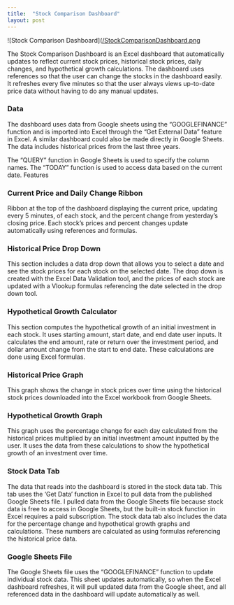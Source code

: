 ```yaml
---
title:  "Stock Comparison Dashboard"
layout: post
---
```



![Stock Comparison Dashboard]([/StockComparisonDashboard.png](https://github.com/maryh-1/maryh-1.github.io/blob/master/_posts/StockComparisonDashboard.png)


The Stock Comparison Dashboard is an Excel dashboard that automatically updates to reflect current stock prices, historical stock prices, daily changes, and hypothetical growth calculations. The dashboard uses references so that the user can change the stocks in the dashboard easily. It refreshes every five minutes so that the user always views up-to-date price data without having to do any manual updates.

### Data

The dashboard uses data from Google sheets using the “GOOGLEFINANCE” function and is imported into Excel through the “Get External Data” feature in Excel. A similar dashboard could also be made directly in Google Sheets. The data includes historical prices from the last three years. 

The “QUERY” function in Google Sheets is used to specify the column names. The “TODAY” function is used to access data based on the current date. 
Features

### Current Price and Daily Change Ribbon 

Ribbon at the top of the dashboard displaying the current price, updating every 5 minutes, of each stock, and the percent change from yesterday’s closing price. Each stock’s prices and percent changes update automatically using references and formulas.


### Historical Price Drop Down

This section includes a data drop down that allows you to select a date and see the stock prices for each stock on the selected date. The drop down is created with the Excel Data Validation tool, and the prices of each stock are updated with a Vlookup formulas referencing the date selected in the drop down tool.

### Hypothetical Growth Calculator

This section computes the hypothetical growth of an initial investment in each stock. It uses starting amount, start date, and end date user inputs. It calculates the end amount, rate or return over the investment period, and dollar amount change from the start to end date.  These calculations are done using Excel formulas. 

### Historical Price Graph

This graph shows the change in stock prices over time using the historical stock prices downloaded into the Excel workbook from Google Sheets.

### Hypothetical Growth Graph

This graph uses the percentage change for each day calculated from the historical prices multiplied by an initial investment amount inputted by the user. It uses the data from these calculations to show the hypothetical growth of an investment over time. 

### Stock Data Tab

The data that reads into the dashboard is stored in the stock data tab. This tab uses the ‘Get Data’ function in Excel to pull data from the published Google Sheets file. I pulled data from the Google Sheets file because stock data is free to access in Google Sheets, but the built-in stock function in Excel requires a paid subscription. 
The stock data tab also includes the data for the percentage change and hypothetical growth graphs and calculations. These numbers are calculated as using formulas referencing the historical price data.

### Google Sheets File

The Google Sheets file uses the “GOOGLEFINANCE” function to update individual stock data. This sheet updates automatically, so when the Excel dashboard refreshes, it will pull updated data from the Google sheet, and all referenced data in the dashboard will update automatically as well. 

